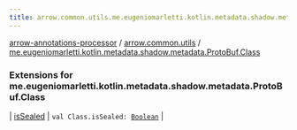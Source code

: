 ```yaml
---
title: arrow.common.utils.me.eugeniomarletti.kotlin.metadata.shadow.metadata.ProtoBuf.Class - arrow-annotations-processor
---
```


[arrow-annotations-processor](../../index.html) / [arrow.common.utils](../index.html) / [me.eugeniomarletti.kotlin.metadata.shadow.metadata.ProtoBuf.Class](./index.html)

### Extensions for me.eugeniomarletti.kotlin.metadata.shadow.metadata.ProtoBuf.Class

| [isSealed](is-sealed.html) | `val Class.isSealed: `[`Boolean`](https://kotlinlang.org/api/latest/jvm/stdlib/kotlin/-boolean/index.html) |

